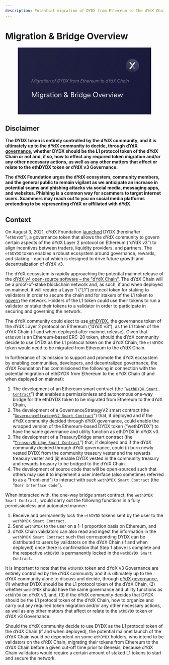 ```yaml
---
description: Potential migration of DYDX from Ethereum to the dYdX Chain.
---
```


# Migration & Bridge Overview

<figure><img src="../.gitbook/assets/Migration &#x26; Bridge Overview.png" alt=""><figcaption></figcaption></figure>

## Disclaimer

**The DYDX token is entirely controlled by the dYdX community, and it is ultimately up to the dYdX community to decide, through** [**dYdX governance**](https://docs.dydx.community/dydx-governance/voting-and-governance/governance-guide)**, whether DYDX should be the L1 protocol token of the dYdX Chain or not and, if so, how to effect any required token migration and/or any other necessary actions, as well as any other matters that affect or relate to the ethDYDX token or dYdX v3 Governance.**

**The dYdX Foundation urges the dYdX ecosystem, community members, and the general public to remain vigilant as we anticipate an increase in potential scams and phishing attacks via social media, messaging apps, and websites. Phishing is a common way for scammers to target internet users. Scammers may reach out to you on social media platforms pretending to be representing dYdX or affiliated with dYdX.**&#x20;

## Context

On August 3, 2021, dYdX Foundation [launched](https://dydx.foundation/blog/introducing-dydx-token) DYDX (hereinafter "`ethDYDX`"), a governance token that allows the dYdX community to govern certain aspects of the dYdX Layer 2 protocol on Ethereum (“dYdX v3”) to align incentives between traders, liquidity providers, and partners. The `ethDYDX` token enables a robust ecosystem around governance, rewards, and staking - each of which is designed to drive future growth and decentralization of dYdX v3.

The dYdX ecosystem is rapidly approaching the potential mainnet release of the [dYdX v4 open-source software – the "dYdX Chain"](https://dydx.exchange/blog/dydx-chain-open-source-code). The dYdX Chain will be a proof-of-stake blockchain network and, as such, if and when deployed on mainnet, it will require a Layer 1 (“L1”) protocol token for staking to validators in order to secure the chain and for stakers of the L1 token to [govern](https://dydx.exchange/blog/v4-deep-dive-governance) the network. Holders of the L1 token could use their tokens to run a validator or stake their tokens to a validator in order to participate in securing and governing the network.

The dYdX community could elect to use[ ethDYDX](https://etherscan.io/address/0x92D6C1e31e14520e676a687F0a93788B716BEff5), the governance token of the dYdX Layer 2 protocol on Ethereum (“dYdX v3”), as the L1 token of the dYdX Chain (if and when deployed after mainnet release). Given that `ethDYDX` is an Ethereum-based ERC-20 token, should the dYdX community decide to use DYDX as the L1 protocol token on the dYdX Chain, the `ethDYDX` token would need to be migrated from Ethereum to the dYdX Chain.

In furtherance of its mission to support and promote the dYdX ecosystem by enabling communities, developers, and decentralized governance, the dYdX Foundation has commissioned the following in connection with the potential migration of ethDYDX from Ethereum to the dYdX Chain (if and when deployed on mainnet):&#x20;

1. The development of an Ethereum smart contract (the “[`wethDYDX Smart Contract`](wethdydx-smart-contract.md)”) that enables a permissionless and autonomous one-way bridge for the ethDYDX token to be migrated from Ethereum to the dYdX Chain,
2. The development of a GovernanceStrategyV2 smart contract (the “[`GovernanceStrategyV2 Smart Contract`](https://app.gitbook.com/o/-MeNgGQU0ucT2xo4s8-T/s/cSd7APxHbsYMlFFAeIMP/migration-of-dydx-from-ethereum-to-dydx-chain/governancestrategyv2-smart-contract)”) that, if deployed and if the dYdX community decided through dYdX governance, could enable the wrapped version of the Ethereum-based DYDX token (“wethDYDX”) to have the same governance and utility function as ethDYDX in dYdX v3.
3. The development of a TreasuryBridge smart contract (the “[`TreasuryBridge Smart Contract`](https://app.gitbook.com/o/-MeNgGQU0ucT2xo4s8-T/s/cSd7APxHbsYMlFFAeIMP/migration-of-dydx-from-ethereum-to-dydx-chain/treasurybridge-smart-contract)”)  that, if deployed and if the dYdX community decided through dYdX governance, could (i) burn newly vested DYDX from the community treasury vester and the rewards treasury vester and (ii) enable DYDX vested in the community treasury and rewards treasury to be bridged to the dYdX Chain.
4. The development of source code that will be open-sourced such that others may use it to implement a user interface (also sometimes referred to as a “front-end”) to interact with such `wethDYDX Smart Contract` (the “`User Interface Code`”).

When interacted with, the one-way bridge smart contract, the `wethDYDX Smart Contract,`  would carry out the following functions in a fully permissionless and automated manner:

1. Receive and permanently lock the `ethDYDX` tokens sent by the user to the `wethDYDX Smart Contract`,&#x20;
2. Send `wethDYDX` to the user on a 1-1 proportion basis on Ethereum, and
3. dYdX Chain validators can also read and ingest the information in the `wethDYDX Smart Contract` such that corresponding DYDX can be distributed to users by validators on the dYdX Chain (if and when deployed) once there is confirmation that Step 1 above is complete and the respective `ethDYDX` is permanently locked in the `wethDYDX Smart Contract`.

It is important to note that the `ethDYDX` token and dYdX v3 Governance are entirely controlled by the dYdX community and it is ultimately up to the dYdX community alone to discuss and decide, through [dYdX governance](https://docs.dydx.community/dydx-governance/voting-and-governance/governance-guide), (1) whether DYDX should be the L1 protocol token of the dYdX Chain, (2) whether `wethDYDX` should have the same governance and utility functions as `ethDYDX` on dYdX v3, and, (3) if the dYdX community decides that DYDX should be the L1 protocol token of the dYdX Chain, how to organize and carry out any required token migration and/or any other necessary actions, as well as any other matters that affect or relate to the `ethDYDX` token or dYdX v3 Governance.

Should the dYdX community decide to use DYDX as the L1 protocol token of the dYdX Chain (if and when deployed), the potential mainnet launch of the dYdX Chain would be dependent on some `ethDYDX` holders, who intend to be validators on the dYdX Chain, migrating their tokens from Ethereum to the dYdX Chain before a given cut-off time prior to Genesis, because dYdX Chain validators would require a certain amount of staked L1 tokens to start and secure the network.
